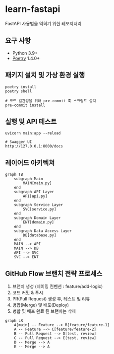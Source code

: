 # learn-fastapi
FastAPI 사용법을 익히기 위한 레포지터리

## 요구 사항

- Python 3.9+
- [Poetry](https://python-poetry.org/docs/#installation) 1.4.0+

## 패키지 설치 및 가상 환경 실행

```shell
poetry install
poetry shell

# 코드 일관성을 위해 pre-commit 훅 스크립트 설치
pre-commit install
```

## 실행 및 API 테스트

```shell
uvicorn main:app --reload

# Swagger UI
http://127.0.0.1:8000/docs
```

## 레이어드 아키텍쳐

```mermaid
graph TB
    subgraph Main
        MAIN[main.py]
    end
    subgraph API Layer
        API[api.py]
    end
    subgraph Service Layer
        SVC[service.py]
    end
    subgraph Domain Layer
        ENT[domain.py]
    end
    subgraph Data Access Layer
        DB[database.py]
    end
    MAIN --> API
    MAIN --> DB
    API --> SVC
    SVC --> ENT
```

## GitHub Flow 브랜치 전략 프로세스

1. 브랜치 생성 (네이밍 컨벤션 : feature/add-logic)
2. 코드 커밋 & 푸시
3. PR(Pull Request) 생성 후, 테스트 및 리뷰
4. 병합(Merge) 및 배포(Deploy)
5. 병합 및 배포 완료 된 브랜치는 삭제 

```mermaid
graph LR
    A[main] -- Feature --> B[feature/feature-1]
    A -- Feature --> C[feature/feature-2]
    B -- Pull Request --> D[test, review]
    C -- Pull Request --> E[test, review]
    D -- Merge --> A
    E -- Merge --> A
```